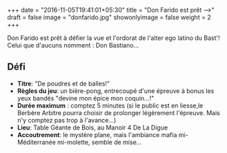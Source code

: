 +++
date = "2016-11-05T19:41:01+05:30"
title = "Don Farido est prêt -->"
draft = false
image = "donfarido.jpg"
showonlyimage = false
weight = 2
+++

Don Farido est prêt à défier la vue et l'ordorat de l'alter ego latino du Bast'! Celui que d'aucuns nomment : Don Bastiano...
<!--more-->

## Défi

- **Titre**:  "De poudres et de balles!"   
- **Règles du jeu**: un bière-pong, entrecoupé d'une épreuve à bonus les yeux bandés "devine mon épice mon coquin...!"  
- **Durée maximum** : comptez 5 minutes (si le public est en liesse,le Berbère Arbitre pourra choisir de prolonger légèrement l'épreuve. Mais n'y comptez pas trop à l'avance...)
- **Lieu**: Table Géante de Bois, au Manoir 4 De La Digue  
- **Accoutrement**: le mystère plane, mais l'ambiance mafia mi-Méditerranée mi-molette, semble de mise...  



